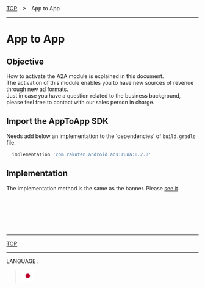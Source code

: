 [TOP](/README.md#top)　>　App to App

---

# App to App

## Objective

How to activate the A2A module is explained in this document.<br>
The activation of this module enables you to have new sources of revenue through new ad formats.<br>
Just in case you have a question related to the business background, please feel free to contact with our sales person in charge.

## Import the AppToApp SDK

Needs add below an implementation to the 'dependencies' of `build.gradle` file.
```gradle
  implementation 'com.rakuten.android.ads:runa:0.2.0'
```

## Implementation

The implementation method is the same as the banner. Please [see it](../bannerads/README.md).


<br><br><br><br><br>

---
[TOP](/README.md#top)

---
LANGUAGE :
> [![ja](/doc/lang/ja.png)](/doc/ja/a2a/README.md)
